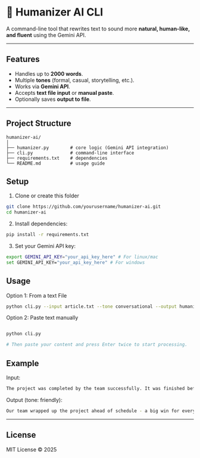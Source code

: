 # 🧠 Humanizer AI CLI

A command-line tool that rewrites text to sound more **natural, human-like, and fluent** using the Gemini API.

---

## Features
- Handles up to **2000 words**.
- Multiple **tones** (formal, casual, storytelling, etc.).
- Works via **Gemini API**.
- Accepts **text file input** or **manual paste**.
- Optionally saves **output to file**.

---

## Project Structure
```text
humanizer-ai/
│
├── humanizer.py        # core logic (Gemini API integration)
├── cli.py              # command-line interface
├── requirements.txt    # dependencies
└── README.md           # usage guide

```

## Setup
1. Clone or create this folder
```bash
git clone https://github.com/yourusername/humanizer-ai.git
cd humanizer-ai
```
2. Install dependencies:
```bash
pip install -r requirements.txt

```

3. Set your Gemini API key:
```bash
export GEMINI_API_KEY="your_api_key_here" # For linux/mac
set GEMINI_API_KEY="your_api_key_here" # For windows

```
## Usage
Option 1: From a text File
```bash
python cli.py --input article.txt --tone conversational --output humanized.txt

```
Option 2: Paste text manually
```bash

python cli.py

# Then paste your content and press Enter twice to start processing.
```

## Example
Input:
```bash
The project was completed by the team successfully. It was finished before the deadline.

```
Output (tone: friendly):
```bash
Our team wrapped up the project ahead of schedule - a big win for everyone involved!

```
---
## License
MIT License © 2025
  

